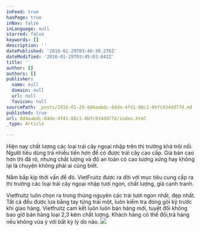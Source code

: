 ```yaml
---
inFeed: true
hasPage: true
inNav: false
inLanguage: null
starred: false
keywords: []
description: ''
datePublished: '2016-01-29T03:46:30.276Z'
dateModified: '2016-01-29T03:45:03.642Z'
title: ''
author: []
authors: []
publisher:
  name: null
  domain: null
  url: null
  favicon: null
sourcePath: _posts/2016-01-29-8d4aabdc-84de-4f41-88c1-0bfc934dd77d.md
published: true
url: 8d4aabdc-84de-4f41-88c1-0bfc934dd77d/index.html
_type: Article

---
```

Hiện nay chất lượng các loại trái cây ngoại nhập trên thị trường khá trôi nổi. Người tiêu dùng trả nhiều tiền hơn để có được trái cây cao cấp. Giá bán cao hơn thì đã rõ, nhưng chất lượng và độ an toàn có cao tương xứng hay không lại là chuyện không phải ai cũng biết.

Nắm bắp kịp thời vấn đề đó. VietFruitz được ra đời với mục tiêu cung cấp ra thị trường các loại trái cây ngoại nhập tươi ngon, chất lượng, giá cạnh tranh.

Vietfruitz luôn chọn ra trong thùng nguyên các trái tươi ngon nhất, đẹp nhất. Tất cả đều được lựa bằng tay từng trái một, luôn kiểm tra đóng gói kỹ trước khi giao hàng. Vietfruitz cam kết luôn luôn bán hàng mới, tuyệt đối không bao giờ bán hàng loại 2,3 kém chất lượng. Khách hàng có thể đổi,trả hàng nếu không vừa ý với bất kỳ lý do nào.
![](https://the-grid-user-content.s3-us-west-2.amazonaws.com/54c862bd-3476-4c11-8cc1-07c5ad7e669d.jpg)